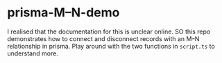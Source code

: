 # prisma-M–N-demo

I realised that the documentation for this is unclear online. SO this repo demonstrates how to connect and disconnect records with an M–N relationship in prisma.
Play around with the two functions in `script.ts` to understand more.
